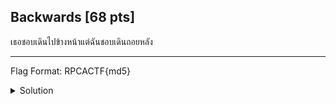## Backwards [68 pts]

เธอชอบเดินไปข้างหน้าแต่ฉันชอบเดินถอยหลัง<br><hr>
Flag Format: RPCACTF{md5}

<details>
    <summary>Solution</summary>
    
- TLDR : `Reverse (in Cyberchef)`
</details>